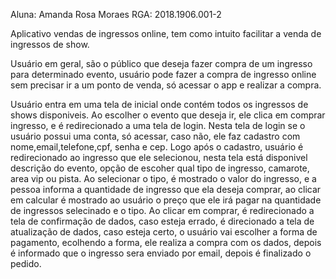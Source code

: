 
Aluna: Amanda Rosa Moraes  RGA: 2018.1906.001-2

Aplicativo vendas de ingressos online, tem como intuito facilitar a venda de ingressos de show.

Usuário em geral, são o público que deseja fazer compra de um ingresso para determinado evento, usuário pode fazer a compra de ingresso online sem precisar ir a um ponto de venda, só acessar o app e realizar a compra.

Usuário entra em uma tela de inicial onde contém todos os ingressos de shows disponiveis. Ao escolher o evento que deseja ir, ele clica em comprar ingresso, e é redirecionado a uma tela de login. Nesta tela de login se o usuário possui uma conta, só acessar, caso não, ele faz cadastro com nome,email,telefone,cpf, senha e cep. Logo após o cadastro, usuário é redirecionado ao ingresso que ele selecionou, nesta tela está disponivel descrição do evento, opção de escoher qual tipo de ingresso, camarote, area vip ou pista. Ao selecionar o tipo, é mostrado o valor do ingresso, e a pessoa informa a quantidade de ingresso que ela deseja comprar, ao clicar em calcular é mostrado ao usuário o preço que ele irá pagar na quantidade de ingressos selecinado e o tipo. Ao clicar em comprar, é redirecionado a tela de confirmação de dados, caso esteja errado, é direcionado a tela de atualização de dados, caso esteja certo, o usuário vai escolher a forma de pagamento, ecolhendo a forma, ele realiza a compra com os dados, depois é informado que o ingresso sera enviado por email, depois é finalizado o pedido.
